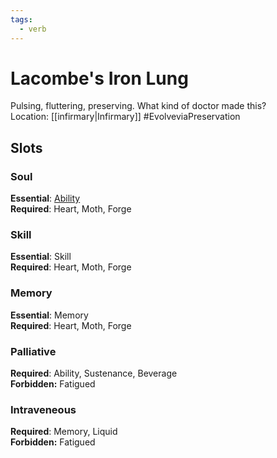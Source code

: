 ```yaml
---
tags:
  - verb
---
```

# Lacombe's Iron Lung
Pulsing, fluttering, preserving. What kind of doctor made this?<br>Location: [[infirmary|Infirmary]]
#EvolveviaPreservation
## Slots
### Soul
**Essential**: [Ability](https://uadaf.theevilroot.xyz/rowenarium/element/ability)<br>**Required**: Heart, Moth, Forge
### Skill
**Essential**: Skill<br>**Required**: Heart, Moth, Forge
### Memory
**Essential**: Memory<br>**Required**: Heart, Moth, Forge
### Palliative
**Required**: Ability, Sustenance, Beverage<br>**Forbidden:** Fatigued
### Intraveneous
**Required**: Memory, Liquid<br>**Forbidden:** Fatigued

